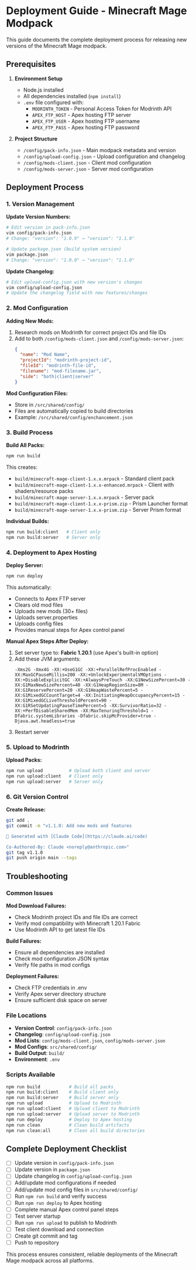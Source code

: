 # Deployment Guide - Minecraft Mage Modpack

This guide documents the complete deployment process for releasing new versions of the Minecraft Mage modpack.

## Prerequisites

1. **Environment Setup**
   - Node.js installed
   - All dependencies installed (`npm install`)
   - `.env` file configured with:
     - `MODRINTH_TOKEN` - Personal Access Token for Modrinth API
     - `APEX_FTP_HOST` - Apex hosting FTP server
     - `APEX_FTP_USER` - Apex hosting FTP username
     - `APEX_FTP_PASS` - Apex hosting FTP password

2. **Project Structure**
   - `/config/pack-info.json` - Main modpack metadata and version
   - `/config/upload-config.json` - Upload configuration and changelog
   - `/config/mods-client.json` - Client mod configuration
   - `/config/mods-server.json` - Server mod configuration

## Deployment Process

### 1. Version Management

**Update Version Numbers:**
```bash
# Edit version in pack-info.json
vim config/pack-info.json
# Change: "version": "1.0.9" → "version": "1.1.0"

# Update package.json (build system version)
vim package.json  
# Change: "version": "1.0.0" → "version": "1.1.0"
```

**Update Changelog:**
```bash
# Edit upload-config.json with new version's changes
vim config/upload-config.json
# Update the changelog field with new features/changes
```

### 2. Mod Configuration

**Adding New Mods:**
1. Research mods on Modrinth for correct project IDs and file IDs
2. Add to both `/config/mods-client.json` and `/config/mods-server.json`:
   ```json
   {
     "name": "Mod Name",
     "projectId": "modrinth-project-id", 
     "fileId": "modrinth-file-id",
     "filename": "mod-filename.jar",
     "side": "both|client|server"
   }
   ```

**Mod Configuration Files:**
- Store in `/src/shared/config/` 
- Files are automatically copied to build directories
- Example: `/src/shared/config/enchancement.json`

### 3. Build Process

**Build All Packs:**
```bash
npm run build
```

This creates:
- `build/minecraft-mage-client-1.x.x.mrpack` - Standard client pack
- `build/minecraft-mage-client-1.x.x-enhanced.mrpack` - Client with shaders/resource packs
- `build/minecraft-mage-server-1.x.x.mrpack` - Server pack
- `build/minecraft-mage-client-1.x.x-prism.zip` - Prism Launcher format
- `build/minecraft-mage-server-1.x.x-prism.zip` - Server Prism format

**Individual Builds:**
```bash
npm run build:client   # Client only
npm run build:server   # Server only
```

### 4. Deployment to Apex Hosting

**Deploy Server:**
```bash
npm run deploy
```

This automatically:
- Connects to Apex FTP server
- Clears old mod files
- Uploads new mods (30+ files)
- Uploads server.properties
- Uploads config files
- Provides manual steps for Apex control panel

**Manual Apex Steps After Deploy:**
1. Set server type to: **Fabric 1.20.1** (use Apex's built-in option)
2. Add these JVM arguments:
   ```
   -Xms2G -Xmx4G -XX:+UseG1GC -XX:+ParallelRefProcEnabled -XX:MaxGCPauseMillis=200 -XX:+UnlockExperimentalVMOptions -XX:+DisableExplicitGC -XX:+AlwaysPreTouch -XX:G1NewSizePercent=30 -XX:G1MaxNewSizePercent=40 -XX:G1HeapRegionSize=8M -XX:G1ReservePercent=20 -XX:G1HeapWastePercent=5 -XX:G1MixedGCCountTarget=4 -XX:InitiatingHeapOccupancyPercent=15 -XX:G1MixedGCLiveThresholdPercent=90 -XX:G1RSetUpdatingPauseTimePercent=5 -XX:SurvivorRatio=32 -XX:+PerfDisableSharedMem -XX:MaxTenuringThreshold=1 -Dfabric.systemLibraries -Dfabric.skipMcProvider=true -Djava.awt.headless=true
   ```
3. Restart server

### 5. Upload to Modrinth

**Upload Packs:**
```bash
npm run upload          # Upload both client and server
npm run upload:client   # Client only
npm run upload:server   # Server only
```

### 6. Git Version Control

**Create Release:**
```bash
git add .
git commit -m "v1.1.0: Add new mods and features

🤖 Generated with [Claude Code](https://claude.ai/code)

Co-Authored-By: Claude <noreply@anthropic.com>"
git tag v1.1.0
git push origin main --tags
```

## Troubleshooting

### Common Issues

**Mod Download Failures:**
- Check Modrinth project IDs and file IDs are correct
- Verify mod compatibility with Minecraft 1.20.1 Fabric
- Use Modrinth API to get latest file IDs

**Build Failures:**
- Ensure all dependencies are installed
- Check mod configuration JSON syntax
- Verify file paths in mod configs

**Deployment Failures:**
- Check FTP credentials in .env
- Verify Apex server directory structure
- Ensure sufficient disk space on server

### File Locations

- **Version Control**: `config/pack-info.json`
- **Changelog**: `config/upload-config.json`  
- **Mod Lists**: `config/mods-client.json`, `config/mods-server.json`
- **Mod Configs**: `src/shared/config/`
- **Build Output**: `build/`
- **Environment**: `.env`

### Scripts Available

```bash
npm run build           # Build all packs
npm run build:client    # Build client only  
npm run build:server    # Build server only
npm run upload          # Upload to Modrinth
npm run upload:client   # Upload client to Modrinth
npm run upload:server   # Upload server to Modrinth
npm run deploy          # Deploy to Apex hosting
npm run clean           # Clean build artifacts
npm run clean:all       # Clean all build directories
```

## Complete Deployment Checklist

- [ ] Update version in `config/pack-info.json`
- [ ] Update version in `package.json`
- [ ] Update changelog in `config/upload-config.json`
- [ ] Add/update mod configurations if needed
- [ ] Add/update mod config files in `src/shared/config/`
- [ ] Run `npm run build` and verify success
- [ ] Run `npm run deploy` to Apex hosting
- [ ] Complete manual Apex control panel steps
- [ ] Test server startup
- [ ] Run `npm run upload` to publish to Modrinth
- [ ] Test client download and connection
- [ ] Create git commit and tag
- [ ] Push to repository

This process ensures consistent, reliable deployments of the Minecraft Mage modpack across all platforms.